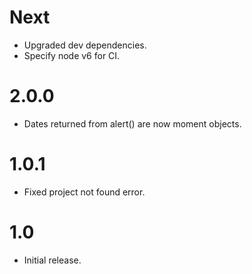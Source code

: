 # Next

* Upgraded dev dependencies.
* Specify node v6 for CI.

# 2.0.0

* Dates returned from alert() are now moment objects.

# 1.0.1

* Fixed project not found error.

# 1.0

* Initial release.
